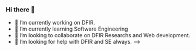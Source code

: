 ### Hi there 👋
- 🔭 I’m currently working on DFIR.
- 🌱 I’m currently learning Software Engineering
- 👯 I’m looking to collaborate on DFIR Researchs and Web development.
- 🤔 I’m looking for help with DFIR and SE always.
-->
